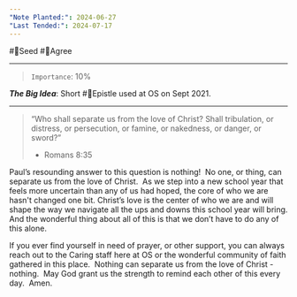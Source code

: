 ```yaml
---
"Note Planted:": 2024-06-27
"Last Tended:": 2024-07-17
---
```

#🌱Seed  #🙂Agree
****
> `Importance`: 10%
 
***The Big Idea***: Short #📃Epistle used at OS on Sept 2021.

****
>“Who shall separate us from the love of Christ? Shall tribulation, or distress, or persecution, or famine, or nakedness, or danger, or sword?”
>- Romans 8:35 

Paul’s resounding answer to this question is nothing!  No one, or thing, can separate us from the love of Christ.  As we step into a new school year that feels more uncertain than any of us had hoped, the core of who we are hasn't changed one bit. Christ’s love is the center of who we are and will shape the way we navigate all the ups and downs this school year will bring. And the wonderful thing about all of this is that we don’t have to do any of this alone.  

If you ever find yourself in need of prayer, or other support, you can always reach out to the Caring staff here at OS or the wonderful community of faith gathered in this place.  Nothing can separate us from the love of Christ - nothing.  May God grant us the strength to remind each other of this every day.  Amen.